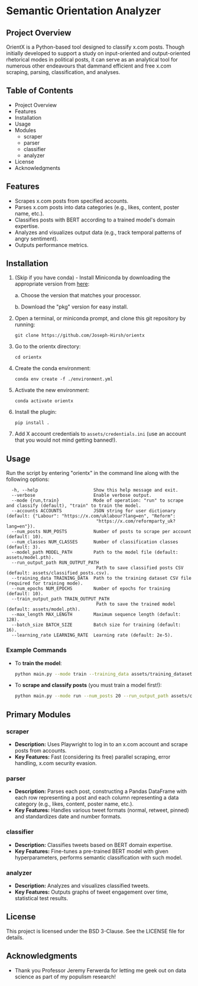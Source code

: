 # Semantic Orientation Analyzer

## Project Overview
OrientX is a Python-based tool designed to classify x.com posts. Though initially developed to support a study on input-oriented and output-oriented rhetorical modes in political posts, it can serve as an analytical tool for numerous other endeavours that dammand efficient and free x.com scraping, parsing, classification, and analyses.

## Table of Contents
- Project Overview
- Features
- Installation
- Usage
- Modules
  - scraper
  - parser
  - classifier
  - analyzer
- License
- Acknowledgments

## Features
- Scrapes x.com posts from specified accounts.
- Parses x.com posts into data categories (e.g., likes, content, poster name, etc.).
- Classifies posts with BERT according to a trained model's domain expertise.
- Analyzes and visualizes output data (e.g., track temporal patterns of angry sentiment).
- Outputs performance metrics.

## Installation



1. (Skip if you have conda) - Install Miniconda by downloading the appropriate version from [here](https://docs.anaconda.com/free/miniconda/):

   a. Choose the version that matches your processor.  
   
   b. Download the "pkg" version for easy install.


2. Open a terminal, or miniconda prompt, and clone this git repository by running:

    ```git clone https://github.com/Joseph-Hirsh/orientx```
3. Go to the orientx directory:

    ```cd orientx```
4. Create the conda environment:

    ```conda env create -f ./environment.yml```
5. Activate the new environment:

    ```conda activate orientx```
6. Install the plugin:

    ```pip install .```
7. Add X account credentials to `assets/credentials.ini` (use an account that you would not mind getting banned!).


## Usage

Run the script by entering "orientx" in the command line along with the following options:

```plaintext
  -h, --help                     Show this help message and exit.
  --verbose                      Enable verbose output.
  --mode {run,train}             Mode of operation: "run" to scrape and classify (default), "train" to train the model.
  --accounts ACCOUNTS            JSON string for user dictionary (default: {"Labour": "https://x.com/uklabour?lang=en", "Reform":
                                  "https://x.com/reformparty_uk?lang=en"}).
  --num_posts NUM_POSTS          Number of posts to scrape per account (default: 10).
  --num_classes NUM_CLASSES      Number of classification classes (default: 3).
  --model_path MODEL_PATH        Path to the model file (default: assets/model.pth).
  --run_output_path RUN_OUTPUT_PATH
                                  Path to save classified posts CSV (default: assets/classified_posts.csv).
  --training_data TRAINING_DATA  Path to the training dataset CSV file (required for training mode).
  --num_epochs NUM_EPOCHS        Number of epochs for training (default: 10).
  --train_output_path TRAIN_OUTPUT_PATH
                                  Path to save the trained model (default: assets/model.pth).
  --max_length MAX_LENGTH        Maximum sequence length (default: 128).
  --batch_size BATCH_SIZE        Batch size for training (default: 16).
  --learning_rate LEARNING_RATE  Learning rate (default: 2e-5).
```

### Example Commands
- To **train the model**:
  ```bash
  python main.py --mode train --training_data assets/training_dataset.csv --num_epochs 5 --num_classes 3
  ```
- To **scrape and classify posts** (you must train a model first!):
  ```bash
  python main.py --mode run --num_posts 20 --run_output_path assets/classified_posts.csv
  ```

## Primary Modules

### scraper
- **Description:** Uses Playwright to log in to an x.com account and scrape posts from accounts.
- **Key Features:** Fast (considering its free) parallel scraping, error handling, x.com security evasion.

### parser
- **Description:** Parses each post, constructing a Pandas DataFrame with each row representing a post and each column representing a data category (e.g., likes, content, poster name, etc.).
- **Key Features:** Handles various tweet formats (normal, retweet, pinned) and standardizes date and number formats.

### classifier
- **Description:** Classifies tweets based on BERT domain expertise.
- **Key Features:** Fine-tunes a pre-trained BERT model with given hyperparameters, performs semantic classification with such model.

### analyzer
- **Description:** Analyzes and visualizes classified tweets.
- **Key Features:** Outputs graphs of tweet engagement over time, statistical test results.


## License
This project is licensed under the BSD 3-Clause. See the LICENSE file for details.

## Acknowledgments
- Thank you Professor Jeremy Ferwerda for letting me geek out on data science as part of my populism research!